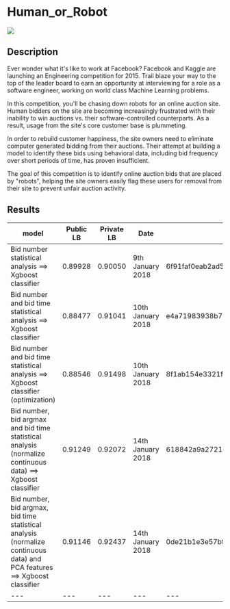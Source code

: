 # Human_or_Robot

![](https://niccollsanddimes.files.wordpress.com/2015/06/robot-woman-office.jpg)

## Description
Ever wonder what it's like to work at Facebook? Facebook and Kaggle are launching an Engineering competition for 2015. Trail blaze your way to the top of the leader board to earn an opportunity at interviewing for a role as a software engineer, working on world class Machine Learning problems. 

In this competition, you'll be chasing down robots for an online auction site. Human bidders on the site are becoming increasingly frustrated with their inability to win auctions vs. their software-controlled counterparts. As a result, usage from the site's core customer base is plummeting.

In order to rebuild customer happiness, the site owners need to eliminate computer generated bidding from their auctions. Their attempt at building a model to identify these bids using behavioral data, including bid frequency over short periods of time, has proven insufficient. 

The goal of this competition is to identify online auction bids that are placed by "robots", helping the site owners easily flag these users for removal from their site to prevent unfair auction activity. 

## Results

model | Public LB | Private LB | Date | Commit
--- | --- | --- | --- | ---
Bid number statistical analysis ==> Xgboost classifier | 0.89928 | 0.90050 | 9th January 2018 | 6f91faf0eab2ad50fc54c1dd31cdce467f5ecdaa
Bid number and bid time statistical analysis ==> Xgboost classifier | 0.88477 | 0.91041 | 10th January 2018 | e4a71983938b7500ef65a1d404219d7d0fd36375
Bid number and bid time statistical analysis ==> Xgboost classifier (optimization) | 0.88546 | 0.91498 | 10th January 2018 | 8f1ab154e3321f929225358a50a74f5e9b4c3940
Bid number, bid argmax and bid time statistical analysis (normalize continuous data) ==> Xgboost classifier  | 0.91249 | 0.92072 | 14th January 2018 | 618842a9a2721155bbc3290b35afb45a1b96fe7f
Bid number, bid argmax, bid time statistical analysis (normalize continuous data) and PCA features ==> Xgboost classifier  | 0.91146 | 0.92437 | 14th January 2018 | 0de21b1e3e57bff618f98e71d14ca7bfdb48bfc6
--- | --- | --- | --- | ---
